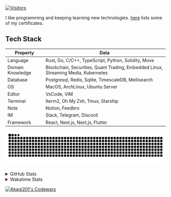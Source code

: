 <!-- markdownlint-disable MD041 MD010 MD033 -->
[![Visitors](https://api.visitorbadge.io/api/daily?path=Akagi201%2FAkagi201&label=Visitors%20Today&countColor=%2337d67a)](https://visitorbadge.io/status?path=Akagi201%2FAkagi201)

I like programming and keeping learning new technologies. [here](https://github.com/Akagi201/blockchain) lists some of my certificates.

## Tech Stack

| Property         	| Data                                                                               	|
|------------------	|------------------------------------------------------------------------------------	|
| Language         	| Rust, Go, C/C++, TypeScript, Python, Solidity, Move                                 |
| Domain Knowledge 	| Blockchain, Securities, Quant Trading, Embedded Linux, Streaming Media, Kubernetes 	|
| Database         	| Postgresql, Redis, Sqlite, TimescaleDB, Meilisearch                                 |
| OS               	| MacOS, ArchLinux, Ubuntu Server                                                     |
| Editor           	| VsCode, VIM                                                                        	|
| Terminal          | Iterm2, Oh My Zsh, Tmux, Starship                                                   |
| Note             	| Notion, Feedbro                                                                    	|
| IM               	| Slack, Telegram, Discord                                                            |
| Framework         | React, Nest.js, Next.js, Flutter                                                   	|

[![github contribution grid snake animation](https://raw.githubusercontent.com/Akagi201/Akagi201/output/github-contribution-grid-snake.svg#gh-light-mode-only)](https://github.com/Akagi201)

<details>
<summary>GitHub Stats</summary>
  <a href="https://github.com/Akagi201"><img alt="Profile Detail" src="https://raw.githubusercontent.com/Akagi201/Akagi201/master/profile-summary-card-output/dracula/0-profile-details.svg" /></a>
  <a href="https://github.com/Akagi201"><img alt="Github Stats" src="https://raw.githubusercontent.com/Akagi201/Akagi201/master/profile-summary-card-output/dracula/3-stats.svg" /></a>
  <a href="https://github.com/Akagi201"><img alt="Lang By Commits" src="https://raw.githubusercontent.com/Akagi201/Akagi201/master/profile-summary-card-output/dracula/2-most-commit-language.svg" /></a>
</details>

<details>
<summary>Wakatime Stats</summary>
<br>

<!--START_SECTION:waka-->

```txt
From: 22 June 2023 - To: 29 June 2023

Total Time: 69 hrs 49 mins

Other             59 hrs 6 mins   █████████████████████░░░░   84.65 %
sh                4 hrs 58 mins   █▓░░░░░░░░░░░░░░░░░░░░░░░   07.13 %
Rust              1 hr 43 mins    ▓░░░░░░░░░░░░░░░░░░░░░░░░   02.48 %
Markdown          1 hr 14 mins    ▒░░░░░░░░░░░░░░░░░░░░░░░░   01.77 %
TOML              58 mins         ▒░░░░░░░░░░░░░░░░░░░░░░░░   01.40 %
YAML              34 mins         ▒░░░░░░░░░░░░░░░░░░░░░░░░   00.81 %
TypeScript        30 mins         ▒░░░░░░░░░░░░░░░░░░░░░░░░   00.72 %
Go                26 mins         ░░░░░░░░░░░░░░░░░░░░░░░░░   00.64 %
Protocol Buffer   6 mins          ░░░░░░░░░░░░░░░░░░░░░░░░░   00.16 %
Bash              4 mins          ░░░░░░░░░░░░░░░░░░░░░░░░░   00.11 %
```

<!--END_SECTION:waka-->

</details>

<a href="https://www.codewars.com/users/Akagi201"><img alt="Akagi201's Codewars" src="https://www.codewars.com/users/Akagi201/badges/small"></a>

